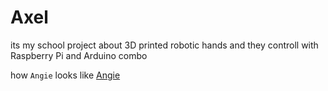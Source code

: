 # Axel
 its my school project about 3D printed robotic hands and they controll with Raspberry Pi and Arduino combo




how `Angie` looks like
[Angie](https://scontent.xx.fbcdn.net/v/t1.15752-9/p2048x2048/121051904_724945331567879_3956318642100410878_n.jpg?_nc_cat=110&ccb=1-5&_nc_sid=aee45a&_nc_ohc=BLPP6fAmWckAX_52xq4&_nc_ad=z-m&_nc_cid=0&_nc_ht=scontent.xx&oh=03_AVJGXVfvUoJEa9NqIlJaH27BpIplniRo2j8OwLC7Oe3SEQ&oe=622103A8)

